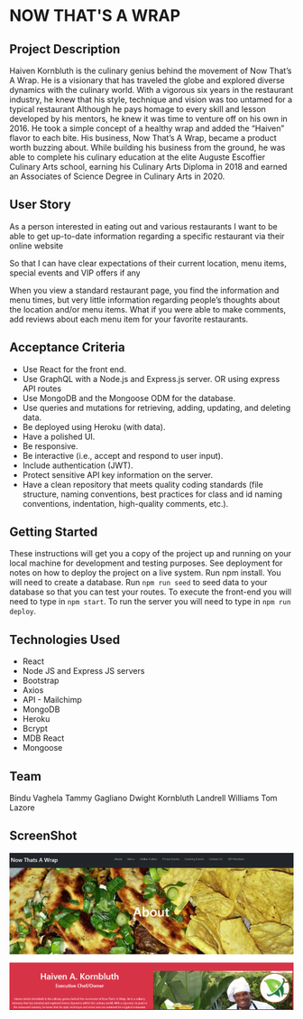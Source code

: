 # NOW THAT'S A WRAP
## Project Description 
Haiven Kornbluth is the culinary genius behind the movement of Now That’s A Wrap. He is a visionary that has traveled the globe and explored diverse dynamics with the culinary world. With a vigorous six years in the restaurant industry, he knew that his style, technique and vision was too untamed for a typical restaurant Although he pays homage to every skill and lesson developed by his mentors, he knew it was time to venture off on his own in 2016. He took a simple concept of a healthy wrap and added the “Haiven” flavor to each bite. His business, Now That’s A Wrap, became a product worth buzzing about. While building his business from the ground, he was able to complete his culinary education at the elite Auguste Escoffier Culinary Arts school, earning his Culinary Arts Diploma in 2018 and earned an Associates of Science Degree in Culinary Arts in 2020.

## User Story
As a person interested in eating out and various restaurants
I want to be able to get up-to-date information regarding a specific restaurant via their online website 

So that I can have clear expectations of their current location, menu items, special events and VIP offers if any

When you view a standard restaurant page, you find the information and menu times, but very little information regarding people’s thoughts about the location and/or menu items.  What if you were able to make comments, add reviews about each menu item for your favorite restaurants.
## Acceptance Criteria
* Use React for the front end.
* Use GraphQL with a Node.js and Express.js server. OR using express API routes
* Use MongoDB and the Mongoose ODM for the database.
* Use queries and mutations for retrieving, adding, updating, and deleting data.
* Be deployed using Heroku (with data).
* Have a polished UI.
* Be responsive.
* Be interactive (i.e., accept and respond to user input).
* Include authentication (JWT). 
* Protect sensitive API key information on the server.
* Have a clean repository that meets quality coding standards (file structure, naming conventions, best practices for class and id naming conventions, indentation, high-quality comments, etc.).

## Getting Started
These instructions will get you a copy of the project up and running on your local machine for development and testing purposes. See deployment for notes on how to deploy the project on a live system. Run npm install. You will need to create a database. Run `npm run seed` to seed data to your database so that you can test your routes. To execute the front-end you will need to type in `npm start`. To run the server you will need to type in `npm run deploy`.

## Technologies Used
- React 
- Node JS and Express JS servers
- Bootstrap
- Axios 
- API - Mailchimp
- MongoDB
- Heroku
- Bcrypt
- MDB React
- Mongoose

## Team 
Bindu Vaghela
Tammy Gagliano
Dwight Kornbluth
Landrell Williams
Tom Lazore

## ScreenShot
![Now That's A Wrap](/screenshot.png)
